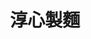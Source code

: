 ---
title: "淳心製麵"
description: "淳心製麵"
layout: shop
keywords:
  - 美食競賽
  - 台灣美食
  - 美食精選
datePublished: "2025-06-30"
dateModified: "2025-07-07"
city: "台中市"
district: "大里區"
address: "412台中市大里區科技路1-56號"
phone: "0424918327"
geo: "24.084892701340177, 120.69605130496906"
google_map: "https://maps.app.goo.gl/AekQkNCtP56zRTBEA"
footinder: "https://footinder.com.tw/%E5%8F%B0%E4%B8%AD%E5%B8%82%E5%A4%A7%E9%87%8C%E5%8D%80/136355/"
official: "https://www.facebook.com/Chunhsinnoodles/"
award:
  - name: "台北國際牛肉麵節"
    year: "2024"
    entries:
      - group: "鮮食組"
        cooking_style: "樂齡創意"
        rank: "銅牌"

---